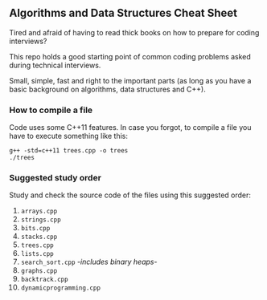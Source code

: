 Algorithms and Data Structures Cheat Sheet
------------------------------------------
Tired and afraid of having to read thick books on how to prepare for coding interviews?

This repo holds a good starting point of common coding problems asked during technical interviews. 

Small, simple, fast and right to the important parts (as long as you have a basic background on algorithms, data structures and C++).

### How to compile a file
Code uses some C++11 features. In case you forgot, to compile a file you have to execute something like this:

    g++ -std=c++11 trees.cpp -o trees
    ./trees

### Suggested study order
Study and check the source code of the files using this suggested order:
     
1. `arrays.cpp` 
2. `strings.cpp` 
3. `bits.cpp` 
4. `stacks.cpp` 
5. `trees.cpp` 
6. `lists.cpp` 
7. `search_sort.cpp` -*includes binary heaps*- 
8. `graphs.cpp`
9. `backtrack.cpp`
10. `dynamicprogramming.cpp`
